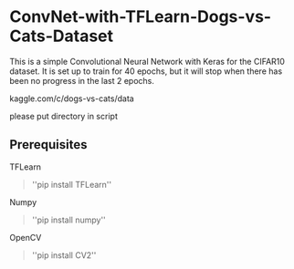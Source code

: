 # ConvNet-with-TFLearn-Dogs-vs-Cats-Dataset

This is a simple Convolutional Neural Network with Keras for the CIFAR10 dataset. 
It is set up to train for 40 epochs, but it will stop when there has been no progress in the last 2 epochs.

kaggle.com/c/dogs-vs-cats/data

please
put directory in script

## Prerequisites

TFLearn

> ''pip install TFLearn'' 


Numpy

> ''pip install numpy'' 


OpenCV

> ''pip install CV2'' 



